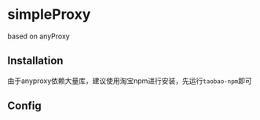 # simpleProxy

based on anyProxy

## Installation

由于anyproxy依赖大量库，建议使用淘宝npm进行安装，先运行`taobao-npm`即可

## Config

